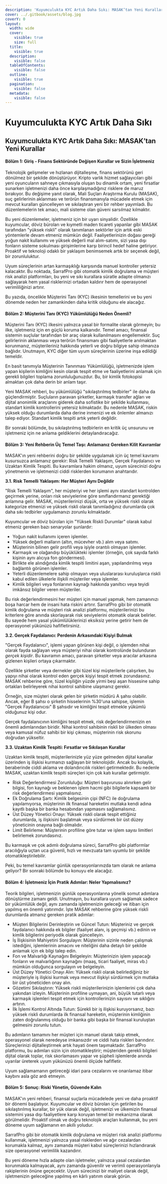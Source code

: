 ```yaml
---
description: 'Kuyumculukta KYC Artık Daha Sıkı: MASAK’tan Yeni Kurallar'
cover: ../.gitbook/assets/blog.jpg
coverY: 0
layout:
  width: wide
  cover:
    visible: true
    size: full
  title:
    visible: true
  description:
    visible: false
  tableOfContents:
    visible: false
  outline:
    visible: true
  pagination:
    visible: false
  metadata:
    visible: false
---
```


# Kuyumculukta KYC Artık Daha Sıkı

## Kuyumculukta KYC Artık Daha Sıkı: MASAK’tan Yeni Kurallar

#### Bölüm 1: Giriş - Finans Sektöründe Değişen Kurallar ve Sizin İşletmeniz

Teknolojik gelişmeler ve hızlanan dijitalleşme, finans sektörünü geri dönülmez bir şekilde dönüştürüyor. Kripto varlık hizmet sağlayıcıları gibi yeni oyuncuların sahneye çıkmasıyla oluşan bu dinamik ortam, yeni fırsatlar sunarken işletmenizi daha önce karşılaşmadığınız risklere de maruz bırakıyor. Bu değişime yanıt olarak, Mali Suçları Araştırma Kurulu (MASAK), suç gelirlerinin aklanması ve terörün finansmanıyla mücadele etmek için mevcut kuralları güncelleyen ve sıkılaştıran yeni bir rehber yayımladı. Bu düzenlemelerin tek amacı, mali sisteme olan güveni sarsılmaz kılmaktır.

Bu yeni düzenlemeler, işletmeniz için bir uyarı sinyalidir. Özellikle kuyumcular, döviz büroları ve kıymetli maden ticareti yapanlar gibi MASAK tarafından "yüksek riskli" olarak tanımlanan sektörler için artık eski yöntemlerle devam etmeniz mümkün değil. Faaliyetlerinizin doğası gereği yoğun nakit kullanımı ve yüksek değerli mal alım-satımı, sizi yasa dışı fonların sisteme sokulması girişimlerine karşı birincil hedef haline getiriyor. Proaktif ve teknoloji odaklı bir yaklaşım benimsemek artık bir seçenek değil, bir zorunluluktur.

Uyum süreçlerinin artan karmaşıklığı karşısında manuel kontroller yetersiz kalacaktır. Bu noktada, SarrafPro gibi otomatik kimlik doğrulama ve müşteri risk analizi platformları, bu yeni ve sıkı kurallara süratle adapte olmanızı sağlayarak hem yasal risklerinizi ortadan kaldırır hem de operasyonel verimliliğinizi artırır.

Bu yazıda, öncelikle Müşterini Tanı (KYC) ilkesinin temellerini ve bu yeni dönemde neden her zamankinden daha kritik olduğunu ele alacağız.

#### Bölüm 2: Müşterini Tanı (KYC) Yükümlülüğü Neden Önemli?

Müşterini Tanı (KYC) ilkesini yalnızca yasal bir formalite olarak görmeyin; bu ilke, işletmeniz için en güçlü koruma kalkanıdır. Temel amacı, finansal sistemin suçlular tarafından bir araç olarak kullanılmasını engellemektir. Suç gelirlerinin aklanması veya terörün finansmanı gibi faaliyetlerle anılmaktan korunmanız, müşterileriniz hakkında yeterli ve doğru bilgiye sahip olmanıza bağlıdır. Unutmayın, KYC diğer tüm uyum süreçlerinin üzerine inşa edildiği temeldir.

En basit tanımıyla Müşterinin Tanınması Yükümlülüğü, işletmenizde işlem yapan kişilerin kimliğini kesin olarak tespit etme ve faaliyetlerini anlamak için gerekli bilgileri toplama zorunluluğunuzdur. Bu, bir kimlik fotokopisi almaktan çok daha derin bir anlam taşır.

Yeni MASAK rehberi, bu yükümlülüğü "sıkılaştırılmış tedbirler" ile daha da güçlendirmiştir. Suçluların paravan şirketler, karmaşık transfer ağları ve dijital anonimlik araçlarını giderek daha sofistike bir şekilde kullanması, standart kimlik kontrollerini yetersiz kılmaktadır. Bu nedenle MASAK, riskin yüksek olduğu durumlarda daha derine inmenizi ve ek önlemler almanızı talep ediyor. Standart kimlik tespiti artık yeterli değildir.

Bir sonraki bölümde, bu sıkılaştırılmış tedbirlerin en kritik üç unsurunu ve işletmeniz için ne anlama geldiklerini detaylandıracağız.

#### Bölüm 3: Yeni Rehberin Üç Temel Taşı: Anlamanız Gereken Kilit Kavramlar

MASAK'ın yeni rehberini doğru bir şekilde uygulamak için üç temel kavramı kusursuzca anlamanız gerekir: Risk Temelli Yaklaşım, Gerçek Faydalanıcı ve Uzaktan Kimlik Tespiti. Bu kavramlara hakim olmanız, uyum sürecinizi doğru yönetmenin ve işletmenizi ciddi risklerden korumanın anahtarıdır.

**3.1. Risk Temelli Yaklaşım: Her Müşteri Aynı Değildir**

"Risk Temelli Yaklaşım", her müşteriyi ve her işlemi aynı standart kontrolden geçirmek yerine, onları risk seviyelerine göre sınıflandırmanız gerektiği anlamına gelir. MASAK, müşterilerinizi düşük, orta ve yüksek riskli olarak kategorize etmenizi ve yüksek riskli olarak tanımladığınız durumlarda çok daha sıkı tedbirler uygulamanızı zorunlu kılmaktadır.

Kuyumcular ve döviz büroları için "Yüksek Riskli Durumlar" olarak kabul etmeniz gereken bazı senaryolar şunlardır:

* Yoğun nakit kullanımı içeren işlemler.
* Yüksek değerli malların (altın, mücevher vb.) alım veya satımı.
* Müşterinin bilinen gelir profili veya işiyle orantılı olmayan işlemler.
* Karmaşık ve olağandışı büyüklükteki işlemler (örneğin, çok sayıda farklı kişinin aynı alıcıya fon göndermesi).
* Birlikte ele alındığında kimlik tespiti limitini aşan, yapılandırılmış veya bağlantılı görünen işlemler.
* Yeterli düzenlemelere sahip olmayan veya uluslararası kuruluşlarca riskli kabul edilen ülkelerle ilişkili müşteriler veya işlemler.
* Kimlik bilgileri veya fonlarının kaynağı hakkında yanıltıcı veya teyidi imkânsız bilgiler veren müşteriler.

Bu risk değerlendirmesini her müşteri için manuel yapmak, hem zamanınızı boşa harcar hem de insani hata riskini artırır. SarrafPro gibi bir otomatik kimlik doğrulama ve müşteri risk analizi platformu, müşterilerinizi bu kriterlere göre anında skorlayarak risk seviyelerini otomatik olarak belirler. Bu sayede hem yasal yükümlülüklerinizi eksiksiz yerine getirir hem de operasyonel yükünüzü hafifletirsiniz.

**3.2. Gerçek Faydalanıcı: Perdenin Arkasındaki Kişiyi Bulmak**

"Gerçek Faydalanıcı", işlemi yapan görünen kişi değil, o işlemden nihai olarak fayda sağlayan veya müşteriyi nihai olarak kontrolünde bulunduran _gerçek kişidir_. Bu kavramın amacı, paravan şirketler veya aracılar arkasına gizlenen kişileri ortaya çıkarmaktır.

Özellikle şirketler veya dernekler gibi tüzel kişi müşterilerle çalışırken, bu yapıyı nihai olarak kontrol eden gerçek kişiyi tespit etmek zorundasınız. MASAK rehberine göre, tüzel kişiliğin yüzde yirmi beşi aşan hissesine sahip ortakları belirleyerek nihai kontrol sahibine ulaşmanız gerekir.

Örneğin, size müşteri olarak gelen bir şirketin müdürü A şahsı olabilir. Ancak, eğer B şahsı o şirketin hisselerinin %30'una sahipse, işlemin "Gerçek Faydalanıcısı" B şahsıdır ve kimliğini tespit etmekle yükümlü olduğunuz kişi odur.

Gerçek faydalanıcının kimliğini tespit etmek, risk değerlendirmenizin en önemli adımlarından biridir. Nihai kontrol sahibinin riskli bir ülkeden olması veya kamusal nüfuz sahibi bir kişi çıkması, müşterinin risk skorunu doğrudan yükseltir.

**3.3. Uzaktan Kimlik Tespiti: Fırsatlar ve Sıkılaşan Kurallar**

Uzaktan kimlik tespiti, müşterilerinizle yüz yüze gelmeden dijital kanallar üzerinden iş ilişkisi kurmanızı sağlayan bir teknolojidir. Ancak bu kolaylık, beraberinde ciddi aklama ve dolandırıcılık riskleri getirmektedir. Bu nedenle MASAK, uzaktan kimlik tespiti süreçleri için çok katı kurallar getirmiştir.

* Risk Değerlendirmesi Zorunluluğu: Müşteri başvurusu alınırken gelir bilgisi, fon kaynağı ve beklenen işlem hacmi gibi bilgilerle kapsamlı bir risk değerlendirmesi yapmalısınız.
* Ek Doğrulama Şartı: Kimlik belgesinin çipi (NFC) ile doğrulama yapılamıyorsa, müşterinin ilk finansal hareketini mutlaka kendi adına kayıtlı başka bir banka hesabından yapmasını sağlamalısınız.
* Üst Düzey Yönetici Onayı: Yüksek riskli olarak tespit ettiğiniz durumlarda, iş ilişkisini başlatmak veya sürdürmek bir üst düzey yöneticinin onayına bağlı olmalıdır.
* Limit Belirleme: Müşterinin profiline göre tutar ve işlem sayısı limitleri belirlemek zorundasınız.

Bu karmaşık ve çok adımlı doğrulama süreci, SarrafPro gibi platformlar aracılığıyla uçtan uca güvenli, hızlı ve mevzuata tam uyumlu bir şekilde otomatikleştirilebilir.

Peki, bu temel kavramlar günlük operasyonlarınızda tam olarak ne anlama geliyor? Bir sonraki bölümde bu konuyu ele alacağız.

#### Bölüm 4: İşletmeniz İçin Pratik Adımlar: Neler Yapmalısınız?

Teorik bilgileri, işletmenizin günlük operasyonlarına yönelik somut adımlara dönüştürme zamanı geldi. Unutmayın, bu kurallara uyum sağlamak sadece bir yükümlülük değil, aynı zamanda işletmenizin geleceği ve itibarı için yapılmış en önemli yatırımdır. İşte MASAK rehberine göre yüksek riskli durumlarda atmanız gereken pratik adımlar:

* Müşteri Bilgilerini Derinleştirin ve Güncel Tutun: Müşteriniz ve gerçek faydalanıcı hakkında ek bilgiler (faaliyet alanı, iş geçmişi vb.) edinin ve kimlik bilgilerini periyodik olarak güncelleyin.
* İş İlişkisinin Mahiyetini Sorgulayın: Müşterinin sizinle neden çalışmak istediğini, işlemlerinin amacını ve niteliğini daha detaylı bir şekilde anlamak için ek bilgi talep edin.
* Fon ve Malvarlığı Kaynağını Belgeleyin: Müşterinizin işlem yapacağı fonların ve malvarlığının kaynağını (maaş, ticari faaliyet, miras vb.) mümkün olduğunca sorgulayın ve belgeleyin.
* Üst Düzey Yönetici Onayı Alın: Yüksek riskli olarak belirlediğiniz bir müşteriyle iş ilişkisi kurmak veya mevcut ilişkiyi sürdürmek için mutlaka bir üst yöneticiden onay alın.
* Gözetimi Sıkılaştırın: Yüksek riskli müşterilerinizin işlemlerini çok daha yakından izleyin. Müşterinin profiline uymayan, ani, büyük tutarlı veya karmaşık işlemleri tespit etmek için kontrollerinizin sayısını ve sıklığını artırın.
* İlk İşlemi Kontrol Altında Tutun: Sürekli bir iş ilişkisi kuruyorsanız, bazı yüksek riskli durumlarda ilk finansal hareketin, müşterinin kimliğinin zaten doğrulanmış olduğu bir banka gibi başka bir finansal kuruluştan gelmesini zorunlu tutun.

Bu adımların tamamını her müşteri için manuel olarak takip etmek, operasyonel olarak neredeyse imkansızdır ve ciddi hata riskleri barındırır. Süreçlerinizi dijitalleştirmek artık hayati önem taşımaktadır. SarrafPro platformu, bu adımları sizin için otomatikleştirir; müşteriden gerekli bilgileri dijital olarak toplar, risk skorlamasını yapar ve şüpheli işlemlerde anında uyarılar üreterek uyum yükünüzü önemli ölçüde hafifletir.

Uyum sağlamamanın getireceği idari para cezalarını ve onarılamaz itibar kaybını asla göz ardı etmeyin.

#### Bölüm 5: Sonuç: Riski Yönetin, Güvende Kalın

MASAK'ın yeni rehberi, finansal suçlarla mücadelede yeni ve daha proaktif bir dönemi başlatıyor. Kuyumcular ve döviz büroları için getirilen bu sıkılaştırılmış kurallar, bir yük olarak değil, işletmenizi ve ülkemizin finansal sistemini yasa dışı faaliyetlere karşı koruyan temel bir mekanizma olarak görülmelidir. Proaktif olmak ve doğru teknolojik araçları kullanmak, bu yeni döneme uyum sağlamanın en akıllı yoludur.

SarrafPro gibi bir otomatik kimlik doğrulama ve müşteri risk analizi platformu kullanmak, işletmenizi yalnızca yasal risklerden ve ağır cezalardan korumakla kalmaz, aynı zamanda müşteri kabul süreçlerinizi hızlandırarak size operasyonel verimlilik kazandırır.

Bu yeni döneme hızla adapte olan işletmeler, yalnızca yasal cezalardan korunmakla kalmayacak, aynı zamanda güvenilir ve verimli operasyonlarıyla rakiplerinin önüne geçecektir. Uyum sürecinizi bir maliyet olarak değil, işletmenizin geleceğine yapılmış en kârlı yatırım olarak görün.
